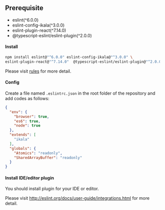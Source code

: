 ## Prerequisite

- eslint(^6.0.0)
- eslint-config-ikala(^3.0.0)
- eslint-plugin-react(^7.14.0)
- @typescript-eslint/eslint-plugin(^2.0.0)

#### Install

```sh
npm install eslint@"^6.0.0" eslint-config-ikala@"^3.0.0" \
eslint-plugin-react@"^7.14.0"  @typescript-eslint/eslint-plugin@"^2.0.0" --save-dev
```

Please visit [rules](http://eslint.org/docs/rules) for more detail.

#### Config

Create a file named `.eslintrc.json` in the root folder of the repository and add codes as follows:

```json
{
  "env": {
    "browser": true,
    "es6": true,
    "node": true
  },
  "extends": [
    "ikala"
  ],
  "globals": {
    "Atomics": "readonly",
    "SharedArrayBuffer": "readonly"
  }
}
```

#### Install IDE/editor plugin

You should install plugin for your IDE or editor.

Please visit http://eslint.org/docs/user-guide/integrations.html for more detail.

